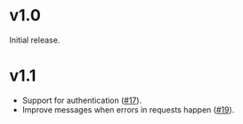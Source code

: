 # v1.0

Initial release.

# v1.1

 - Support for authentication ([#17](https://github.com/julenpardo/Gitssue/issues/17)).
 - Improve messages when errors in requests happen ([#19](https://github.com/julenpardo/Gitssue/issues/19)).
